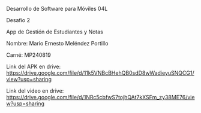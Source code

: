 Desarrollo de Software para Móviles 04L

Desafío 2

App de Gestión de Estudiantes y Notas

Nombre: Mario Ernesto Meléndez Portillo

Carné: MP240819

Link del APK en drive: 
https://drive.google.com/file/d/11k5VNBcBHehQB0sdD8wWadieyuSNQCG1/view?usp=sharing

Link del video en drive:
https://drive.google.com/file/d/1NRc5cbfwS7tojhQAt7kXSFm_zy38ME76/view?usp=sharing



